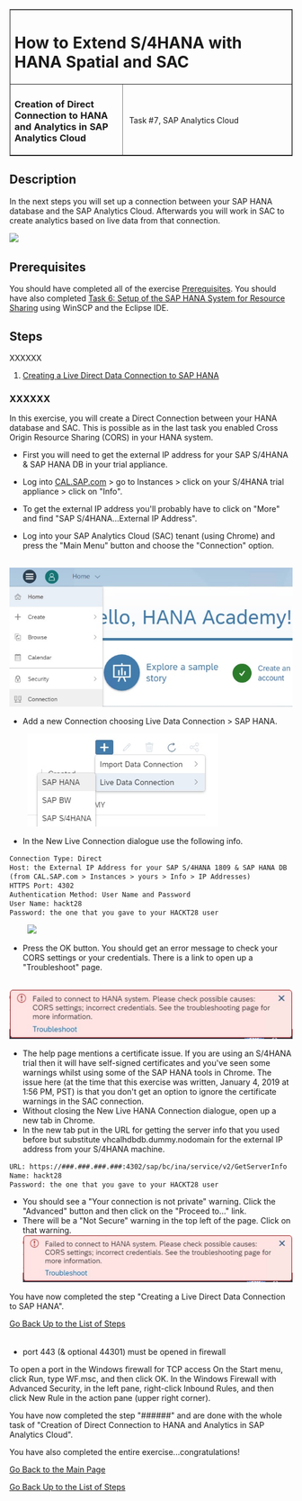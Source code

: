 <table width=100% border=>
<tr><td colspan=2><h1>How to Extend S/4HANA with HANA Spatial and SAC</h1></td></tr>
<tr><td><h3>Creation of Direct Connection to HANA and Analytics in SAP Analytics Cloud</h3></td><td width=60%></br>&nbsp;Task #7, SAP Analytics Cloud</p></td></tr>
</table>

## Description

In the next steps you will set up a connection between your SAP HANA database and the SAP Analytics Cloud. Afterwards you will work in SAC to create analytics based on live data from that connection.

<img src="../images/######.jpg">

## Prerequisites

You should have completed all of the exercise [Prerequisites](../exercises/preReqs.md). You should have also completed [Task 6: Setup of the SAP HANA System for Resource Sharing](hdbCORS.md) using WinSCP and the Eclipse IDE.

## <a name="steps"></a> Steps

XXXXXX

1. [Creating a Live Direct Data Connection to SAP HANA](#xxxxxx)

### <a name="xxxxxx"></a> XXXXXX

In this exercise, you will create a Direct Connection between your HANA database and SAC. This is possible as in the last task you enabled Cross Origin Resource Sharing (CORS) in your HANA system.

* First you will need to get the external IP address for your SAP S/4HANA & SAP HANA DB in your trial appliance.
* Log into [CAL.SAP.com](https://cal.sap.com) > go to Instances > click on your S/4HANA trial appliance > click on "Info".
* To get the external IP address you'll probably have to click on "More" and find "SAP S/4HANA...External IP Address".

* Log into your SAP Analytics Cloud (SAC) tenant (using Chrome) and press the "Main Menu" button and choose the "Connection" option.

&nbsp;&nbsp;&nbsp;&nbsp;&nbsp;&nbsp;&nbsp;&nbsp;<img src="../images/sac01.jpg">

* Add a new Connection choosing Live Data Connection > SAP HANA.

&nbsp;&nbsp;&nbsp;&nbsp;&nbsp;&nbsp;&nbsp;&nbsp;<img src="../images/sac02.jpg">

* In the New Live Connection dialogue use the following info.

```
Connection Type: Direct
Host: the External IP Address for your SAP S/4HANA 1809 & SAP HANA DB (from CAL.SAP.com > Instances > yours > Info > IP Addresses)
HTTPS Port: 4302
Authentication Method: User Name and Password
User Name: hackt28
Password: the one that you gave to your HACKT28 user
```

&nbsp;&nbsp;&nbsp;&nbsp;&nbsp;&nbsp;&nbsp;&nbsp;<img src="../images/sac03.jpg">

* Press the OK button. You should get an error message to check your CORS settings or your credentials. There is a link to open up a "Troubleshoot" page.

&nbsp;&nbsp;&nbsp;&nbsp;&nbsp;&nbsp;&nbsp;&nbsp;<img src="../images/sac04.jpg">

* The help page mentions a certificate issue. If you are using an S/4HANA trial then it will have self-signed certificates and you've seen some warnings whilst using some of the SAP HANA tools in Chrome. The issue here (at the time that this exercise was written, January 4, 2019 at 1:56 PM, PST) is that you don't get an option to ignore the certificate warnings in the SAC connection.
* Without closing the New Live HANA Connection dialogue, open up a new tab in Chrome. 
* In the new tab put in the URL for getting the server info that you used before but substitute vhcalhdbdb.dummy.nodomain for the external IP address from your S/4HANA machine.

```
URL: https://###.###.###.###:4302/sap/bc/ina/service/v2/GetServerInfo
Name: hackt28
Password: the one that you gave to your HACKT28 user
```

* You should see a "Your connection is not private" warning. Click the "Advanced" button and then click on the "Proceed to..." link.
* There will be a "Not Secure" warning in the top left of the page. Click on that warning.
&nbsp;&nbsp;&nbsp;&nbsp;&nbsp;&nbsp;&nbsp;&nbsp;<img src="../images/sac04.jpg">





You have now completed the step "Creating a Live Direct Data Connection to SAP HANA". 

[Go Back Up to the List of Steps](#steps)

######

* port 443 (& optional 44301) must be opened in firewall

To open a port in the Windows firewall for TCP access
On the Start menu, click Run, type WF.msc, and then click OK.
In the Windows Firewall with Advanced Security, in the left pane, right-click Inbound Rules, and then click New Rule in the action pane (upper right corner).


You have now completed the step "######" and are done with the whole task of "Creation of Direct Connection to HANA and Analytics in SAP Analytics Cloud". 

You have also completed the entire exercise...congratulations!

[Go Back to the Main Page](../demoHowTo.md)

[Go Back Up to the List of Steps](#steps)
